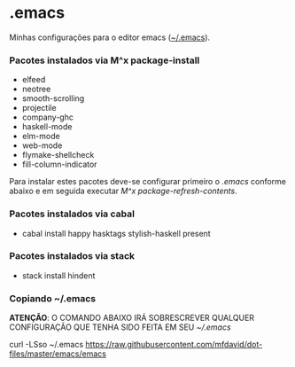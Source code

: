 # .emacs
Minhas configurações para o editor emacs ([~/.emacs](emacs)).

### Pacotes instalados via M^x package-install
- elfeed
- neotree
- smooth-scrolling
- projectile
- company-ghc
- haskell-mode
- elm-mode
- web-mode
- flymake-shellcheck
- fill-column-indicator

Para instalar estes pacotes deve-se configurar primeiro o *.emacs* conforme abaixo e em seguida executar *M^x package-refresh-contents*.

### Pacotes instalados via cabal
- cabal install happy hasktags stylish-haskell present

### Pacotes instalados via stack
- stack install hindent

### Copiando ~/.emacs

**ATENÇÃO**: O COMANDO ABAIXO IRÁ SOBRESCREVER QUALQUER CONFIGURAÇÃO QUE TENHA SIDO FEITA EM SEU *~/.emacs*

curl -LSso ~/.emacs https://raw.githubusercontent.com/mfdavid/dot-files/master/emacs/emacs
